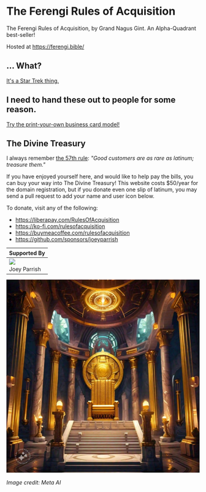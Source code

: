 # The Ferengi Rules of Acquisition

The Ferengi Rules of Acquisition, by Grand Nagus Gint.  An Alpha-Quadrant best-seller!

Hosted at https://ferengi.bible/


## ... What?

[It's a Star Trek thing.](https://memory-alpha.fandom.com/wiki/Rules_of_Acquisition)


## I need to hand these out to people for some reason.

[Try the print-your-own business card model!](cards/#readme)


## The Divine Treasury

I always remember [the 57th rule](https://ferengi.bible/#57): _"Good customers are as rare as latinum; treasure them."_

If you have enjoyed yourself here, and would like to help pay the bills, you can buy your way into The Divine Treasury!  This website costs $50/year for the domain registration, but if you donate even one slip of latinum, you may send a pull request to add your name and user icon below.

To donate, visit any of the following:
 - https://liberapay.com/RulesOfAcquisition
 - https://ko-fi.com/rulesofacquisition
 - https://buymeacoffee.com/rulesofacquisition
 - https://github.com/sponsors/joeyparrish

| Supported By |
| ---- |
| ![](https://avatars.githubusercontent.com/joeyparrish?size=96) <br> Joey Parrish |


![The Divine Treasury](divine-treasury.jpeg)

_Image credit: Meta AI_
